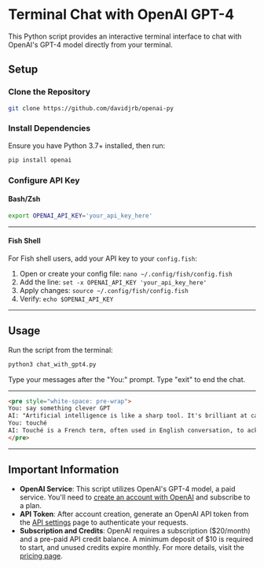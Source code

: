 # Terminal Chat with OpenAI GPT-4

This Python script provides an interactive terminal interface to chat with OpenAI's GPT-4 model directly from your terminal.

## Setup

### Clone the Repository

```sh
git clone https://github.com/davidjrb/openai-py
```

### Install Dependencies

Ensure you have Python 3.7+ installed, then run:

```sh
pip install openai
```

### Configure API Key

#### Bash/Zsh

```sh
export OPENAI_API_KEY='your_api_key_here'
```

---

#### Fish Shell

For Fish shell users, add your API key to your `config.fish`:

1. Open or create your config file: `nano ~/.config/fish/config.fish`
2. Add the line: `set -x OPENAI_API_KEY 'your_api_key_here'`
3. Apply changes: `source ~/.config/fish/config.fish`
4. Verify: `echo $OPENAI_API_KEY`

---

## Usage

Run the script from the terminal:

```sh
python3 chat_with_gpt4.py
```

Type your messages after the "You:" prompt. Type "exit" to end the chat.

---

```html
<pre style="white-space: pre-wrap">
You: say something clever GPT
AI: "Artificial intelligence is like a sharp tool. It's brilliant at carving solutions, but only if there's a human hand guiding it."
You: touché
AI: Touché is a French term, often used in English conversation, to acknowledge a clever point made at someone's expense or a good comeback. It's often used during debates or arguments. The term originally comes from fencing, where it means you've been touched by your opponent's sword. So if someone makes a point you can't argue with, you'd respond with "touché" as a way to concede that they've 'struck' you with a good argument or witty response.
</pre>
```

---

## Important Information

- **OpenAI Service**: This script utilizes OpenAI's GPT-4 model, a paid service. You'll need to [create an account with OpenAI](https://openai.com/signup) and subscribe to a plan.
- **API Token**: After account creation, generate an OpenAI API token from the [API settings](https://platform.openai.com/account/api-keys) page to authenticate your requests.
- **Subscription and Credits**: OpenAI requires a subscription ($20/month) and a pre-paid API credit balance. A minimum deposit of $10 is required to start, and unused credits expire monthly. For more details, visit the [pricing page](https://openai.com/pricing).

